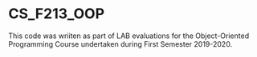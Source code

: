 # CS_F213_OOP
This code was wriiten as part of LAB evaluations for the Object-Oriented Programming Course undertaken during First Semester 2019-2020.
